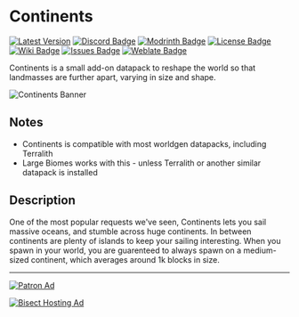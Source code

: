 # Continents

[![Latest Version](https://img.shields.io/github/v/release/Stardust-Labs-MC/Continents?color=blueviolet&logo=github "View latest release")](https://github.com/Stardust-Labs-MC/Continents/releases) [![Discord Badge](https://img.shields.io/discord/738046951236567162?color=blue&logo=discord "Join our Discord Server")](https://discord.gg/stardustlabs) [![Modrinth Badge](https://img.shields.io/modrinth/dt/continents?label=Modrinth&logo=modrinth "View our Modrinth page")](https://modrinth.com/mod/continents) [![License Badge](https://img.shields.io/badge/license-Stardust_Labs-green "View the Stardust Labs License")](https://github.com/Stardust-Labs-MC/license) [![Wiki Badge](https://img.shields.io/badge/wiki-Miraheze-yellow "View our Wiki")](https://discord.gg/stardustlabs) [![Issues Badge](https://img.shields.io/github/issues/Stardust-Labs-MC/Continents?color=orange&logo=github "View or open an issue")](https://github.com/Stardust-Labs-MC/Continents/issues) [![Weblate Badge](https://img.shields.io/weblate/progress/stardust-labs?server=https%3A%2F%2Fweblate.catter.dev&logo=weblate "Translate here")](https://weblate.catter.dev/projects/stardust-labs)

Continents is a small add-on datapack to reshape the world so that landmasses are further apart, varying in size and shape.

![Continents Banner](https://user-images.githubusercontent.com/63272345/224796762-4d07bc2e-c7a9-4dc1-a77a-32596ca1860d.png)

## Notes
- Continents is compatible with most worldgen datapacks, including Terralith
- Large Biomes works with this - unless Terralith or another similar datapack is installed

## Description
One of the most popular requests we've seen, Continents lets you sail massive oceans, and stumble across huge continents. In between continents are plenty of islands to keep your sailing interesting. When you spawn in your world, you are guarenteed to always spawn on a medium-sized continent, which averages around 1k blocks in size.
__ __

[![Patron Ad](https://user-images.githubusercontent.com/63272345/224786738-7baefaf8-267f-41b6-8ac5-53cc4bd5707e.png "Join our Patreon!")](https://www.patreon.com/stardustlabs)

[![Bisect Hosting Ad](https://user-images.githubusercontent.com/63272345/224786219-f87f21d2-fb51-4d78-82df-a16e83fe25c9.png "Use code STARDUST")](https://www.bisecthosting.com/stardust)
